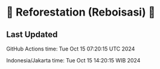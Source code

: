 
# 🌳 Reforestation (Reboisasi) 🌲

## Last Updated

GitHub Actions time: Tue Oct 15 07:20:15 UTC 2024

Indonesia/Jakarta time: Tue Oct 15 14:20:15 WIB 2024
